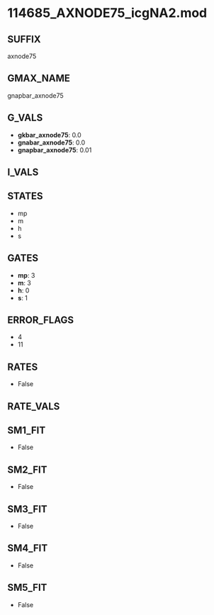 # 114685_AXNODE75_icgNA2.mod

## SUFFIX

axnode75

## GMAX_NAME

gnapbar_axnode75

## G_VALS

- **gkbar_axnode75**: 0.0
- **gnabar_axnode75**: 0.0
- **gnapbar_axnode75**: 0.01

## I_VALS


## STATES

- mp
- m
- h
- s

## GATES

- **mp**: 3
- **m**: 3
- **h**: 0
- **s**: 1

## ERROR_FLAGS

- 4
- 11

## RATES

- False

## RATE_VALS


## SM1_FIT

- False

## SM2_FIT

- False

## SM3_FIT

- False

## SM4_FIT

- False

## SM5_FIT

- False

